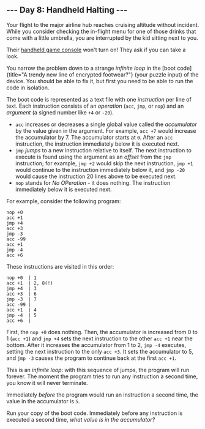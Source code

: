 \-\-- Day 8: Handheld Halting \-\--
-----------------------------------

Your flight to the major airline hub reaches cruising altitude without
incident. While you consider checking the in-flight menu for one of
those drinks that come with a little umbrella, you are interrupted by
the kid sitting next to you.

Their [handheld game
console](https://en.wikipedia.org/wiki/Handheld_game_console) won\'t
turn on! They ask if you can take a look.

You narrow the problem down to a strange *infinite loop* in the [boot
code]{title="A trendy new line of encrypted footwear?"} (your puzzle
input) of the device. You should be able to fix it, but first you need
to be able to run the code in isolation.

The boot code is represented as a text file with one *instruction* per
line of text. Each instruction consists of an *operation* (`acc`, `jmp`,
or `nop`) and an *argument* (a signed number like `+4` or `-20`).

-   `acc` increases or decreases a single global value called the
    *accumulator* by the value given in the argument. For example,
    `acc +7` would increase the accumulator by 7. The accumulator starts
    at `0`. After an `acc` instruction, the instruction immediately
    below it is executed next.
-   `jmp` *jumps* to a new instruction relative to itself. The next
    instruction to execute is found using the argument as an *offset*
    from the `jmp` instruction; for example, `jmp +2` would skip the
    next instruction, `jmp +1` would continue to the instruction
    immediately below it, and `jmp -20` would cause the instruction 20
    lines above to be executed next.
-   `nop` stands for *No OPeration* - it does nothing. The instruction
    immediately below it is executed next.

For example, consider the following program:

    nop +0
    acc +1
    jmp +4
    acc +3
    jmp -3
    acc -99
    acc +1
    jmp -4
    acc +6

These instructions are visited in this order:

    nop +0  | 1
    acc +1  | 2, 8(!)
    jmp +4  | 3
    acc +3  | 6
    jmp -3  | 7
    acc -99 |
    acc +1  | 4
    jmp -4  | 5
    acc +6  |

First, the `nop +0` does nothing. Then, the accumulator is increased
from 0 to 1 (`acc +1`) and `jmp +4` sets the next instruction to the
other `acc +1` near the bottom. After it increases the accumulator from
1 to 2, `jmp -4` executes, setting the next instruction to the only
`acc +3`. It sets the accumulator to 5, and `jmp -3` causes the program
to continue back at the first `acc +1`.

This is an *infinite loop*: with this sequence of jumps, the program
will run forever. The moment the program tries to run any instruction a
second time, you know it will never terminate.

Immediately *before* the program would run an instruction a second time,
the value in the accumulator is *`5`*.

Run your copy of the boot code. Immediately before any instruction is
executed a second time, *what value is in the accumulator?*

